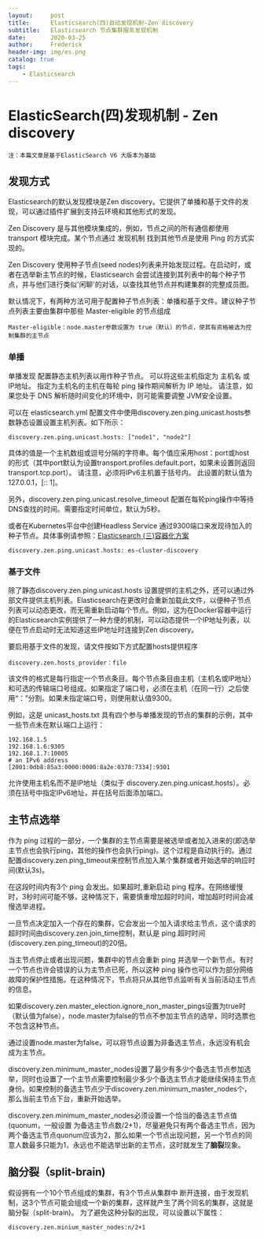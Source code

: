 ```yaml
---
layout:     post
title:      Elasticsearch(四)自动发现机制-Zen discovery
subtitle:   Elasticsearch 节点集群服务发现机制
date:       2020-03-25
author:     Frederick
header-img: img/es.png
catalog: true
tags:
    - Elasticsearch
---
```

# ElasticSearch(四)发现机制 - Zen discovery

    注：本篇文章是基于ElasticSearch V6 大版本为基础

## 发现方式
Elasticsearch的默认发现模块是Zen discovery。它提供了单播和基于文件的发现，可以通过插件扩展到支持云环境和其他形式的发现。

Zen Discovery 是与其他模块集成的，例如，节点之间的所有通信都使用 transport 模块完成。某个节点通过 发现机制 找到其他节点是使用 Ping 的方式实现的。

Zen Discovery 使用种子节点(seed nodes)列表来开始发现过程。在启动时，或者在选举新主节点的时候，Elasticsearch 会尝试连接到其列表中的每个种子节点，并与他们进行类似'闲聊'的对话，以查找其他节点并构建集群的完整成员图。

默认情况下，有两种方法可用于配置种子节点列表：单播和基于文件。建议种子节点列表主要由集群中那些 Master-eligible 的节点组成

    Master-eligible：node.master参数设置为 true（默认）的节点，使其有资格被选为控制集群的主节点

### 单播

单播发现 配置静态主机列表以用作种子节点。 可以将这些主机指定为 主机名 或 IP地址。 指定为主机名的主机在每轮 ping 操作期间解析为 IP 地址。 请注意，如果您处于 DNS 解析随时间变化的环境中，则可能需要调整 JVM安全设置。

可以在 elasticsearch.yml 配置文件中使用discovery.zen.ping.unicast.hosts参数静态设置设置主机列表。如下所示：

    discovery.zen.ping.unicast.hosts: ["node1", "node2"]

具体的值是一个主机数组或逗号分隔的字符串。每个值应采用host：port或host的形式（其中port默认为设置transport.profiles.default.port，如果未设置则返回transport.tcp.port）。 请注意，必须将IPv6主机置于括号内。 此设置的默认值为127.0.0.1，[:: 1]。

另外，discovery.zen.ping.unicast.resolve_timeout 配置在每轮ping操作中等待DNS查找的时间。需要指定时间单位，默认为5秒。

或者在Kubernetes平台中创建Headless Service 通过9300端口来发现待加入的种子节点。具体事例请参照：[Elasticsearch (三)容器化方案](https://www.frederickhou.com/2020/03/24/Elasticsearch-(%E4%B8%89)%E5%AE%B9%E5%99%A8%E5%8C%96%E6%96%B9%E6%A1%88/)

    discovery.zen.ping.unicast.hosts: es-cluster-discovery

### 基于文件
除了静态discovery.zen.ping.unicast.hosts 设置提供的主机之外，还可以通过外部文件提供主机列表。Elasticsearch在更改时会重新加载此文件，以便种子节点列表可以动态更改，而无需重新启动每个节点。例如，这为在Docker容器中运行的Elasticsearch实例提供了一种方便的机制，可以动态提供一个IP地址列表，以便在节点启动时无法知道这些IP地址时连接到Zen discovery。

要启用基于文件的发现，请文件按如下方式配置hosts提供程序

    discovery.zen.hosts_provider：file

该文件的格式是每行指定一个节点条目。每个节点条目由主机（主机名或IP地址）和可选的传输端口号组成。如果指定了端口号，必须在主机（在同一行）之后使用“：”分割。如果未指定端口号，则使用默认值9300。

例如，这是 unicast_hosts.txt 具有四个参与单播发现的节点的集群的示例，其中一些节点未在默认端口上运行：

    192.168.1.5
    192.168.1.6:9305
    192.168.1.7:10005
    # an IPv6 address
    [2001:0db8:85a3:0000:0000:8a2e:0370:7334]:9301

允许使用主机名而不是IP地址（类似于 discovery.zen.ping.unicast.hosts）。必须在括号中指定IPv6地址，并在括号后面添加端口。

## 主节点选举

作为 ping 过程的一部分，一个集群的主节点需要是被选举或者加入进来的(即选举主节点也会执行ping，其他的操作也会执行ping)。这个过程是自动执行的。通过配置discovery.zen.ping_timeout来控制节点加入某个集群或者开始选举的响应时间(默认3s)。

在这段时间内有3个 ping 会发出。如果超时,重新启动 ping 程序。在网络缓慢时，3秒时间可能不够，这种情况下，需要慎重增加超时时间，增加超时时间会减慢选举进程。

一旦节点决定加入一个存在的集群，它会发出一个加入请求给主节点，这个请求的超时时间由discovery.zen.join_time控制，默认是 ping 超时时间(discovery.zen.ping_timeout)的20倍。

当主节点停止或者出现问题，集群中的节点会重新 ping 并选举一个新节点。有时一个节点也许会错误的认为主节点已死，所以这种 ping 操作也可以作为部分网络故障的保护性措施。在这种情况下，节点将只从其他节点监听有关当前活动主节点的信息。

如果discovery.zen.master_election.ignore_non_master_pings设置为true时（默认值为false），node.master为false的节点不参加主节点的选举，同时选票也不包含这种节点。

通过设置node.master为false，可以将节点设置为非备选主节点，永远没有机会成为主节点。

discovery.zen.minimum_master_nodes设置了最少有多少个备选主节点参加选举，同时也设置了一个主节点需要控制最少多少个备选主节点才能继续保持主节点身份。如果控制的备选主节点少于discovery.zen.minimum_master_nodes个，那么当前主节点下台，重新开始选举。

discovery.zen.minimum_master_nodes必须设置一个恰当的备选主节点值(quonum，一般设置 为备选主节点数/2+1)，尽量避免只有两个备选主节点，因为两个备选主节点quonum应该为2，那么如果一个节点出现问题，另一个节点的同意人数最多只能为1，永远也不能选举出新的主节点，这时就发生了**脑裂**现象。

## 脑分裂（split-brain)

假设拥有一个10个节点组成的集群，有3个节点从集群中 断开连接，由于发现机制，这3个节点可能会组成一个新的集群，这样就产生了两个同名的集群，这就是脑分裂（split-brain)。 为了避免这种分裂的出现，可以设置以下属性：

    discovery.zen.minium_master_nodes:n/2+1
